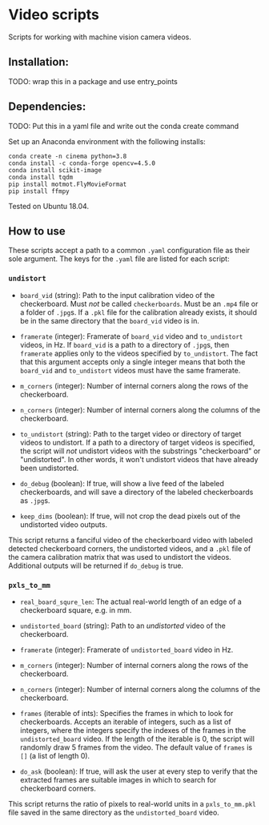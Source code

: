 # Video scripts
Scripts for working with machine vision camera videos. 

## Installation:

TODO: wrap this in a package and use entry_points

## Dependencies:
TODO: Put this in a yaml file and write out the conda create command

Set up an Anaconda environment with the following installs:

```
conda create -n cinema python=3.8
conda install -c conda-forge opencv=4.5.0
conda install scikit-image
conda install tqdm
pip install motmot.FlyMovieFormat
pip install ffmpy
```

Tested on Ubuntu 18.04. 

## How to use

These scripts accept a path to a common  `.yaml` configuration file as their sole argument. The keys for the `.yaml` file are listed for each script:

### `undistort`

- `board_vid` (string): Path to the input calibration video of the checkerboard. Must _not_ be called `checkerboards`. Must be an `.mp4` file or a folder of `.jpg`s. If a `.pkl` file for the calibration already exists, it should be in the same directory that the `board_vid` video is in.
- `framerate` (integer): Framerate of `board_vid` video and `to_undistort` videos, in Hz. If `board_vid` is a path to a directory of `.jpg`s, then `framerate` applies only to the videos specified by `to_undistort`. The fact that this argument accepts only a single integer means that both the `board_vid` and `to_undistort` videos must have the same framerate. 
- `m_corners` (integer): Number of internal corners along the rows of the checkerboard.

- `n_corners` (integer): Number of internal corners along the columns of the checkerboard.
- `to_undistort` (string):  Path to the target video or directory of target videos to undistort. If a path to a directory of target videos is specified, the script will _not_ undistort videos with the substrings "checkerboard" or "undistorted". In other words, it won't undistort videos that have already been undistorted. 
- `do_debug` (boolean): If true, will show a live feed of the labeled checkerboards, and will save a directory of the labeled checkerboards as `.jpg`s.  
- `keep_dims` (boolean): If true, will not crop the dead pixels out of the undistorted video outputs. 

This script returns a fanciful video of the checkerboard video with labeled detected checkerboard corners, the undistorted videos, and a `.pkl` file of the camera calibration matrix that was used to undistort the videos. Additional outputs will be returned if `do_debug` is true. 

### `pxls_to_mm`

- `real_board_squre_len`: The actual real-world length of an edge of a checkerboard square, e.g. in mm. 
- `undistorted_board` (string): Path to an _undistorted_ video of the checkerboard. 

- `framerate` (integer): Framerate of `undistorted_board` video in Hz. 

- `m_corners` (integer): Number of internal corners along the rows of the checkerboard.

- `n_corners` (integer): Number of internal corners along the columns of the checkerboard.

- `frames` (iterable of ints): Specifies the frames in which to look for checkerboards. Accepts an iterable of integers, such as a list of integers, where the integers specify the indexes of the frames in the `undistorted_board` video. If the length of the iterable is 0, the script will randomly draw 5 frames from the video. The default value of `frames` is `[]` (a list of length 0). 

- `do_ask` (boolean): If true, will ask the user at every step to verify that the extracted frames are suitable images in which to search for checkerboard corners. 

This script returns the ratio of pixels to real-world units in a `pxls_to_mm.pkl` file saved in the same directory as the `undistorted_board` video. 